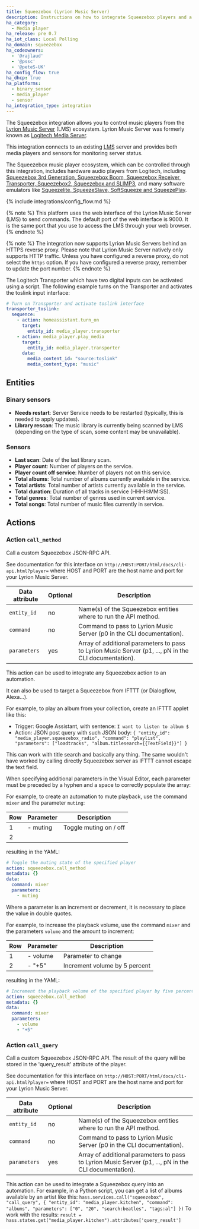 ```yaml
---
title: Squeezebox (Lyrion Music Server)
description: Instructions on how to integrate Squeezebox players and a Lyrion Music Server (LMS)  into Home Assistant.
ha_category:
  - Media player
ha_release: pre 0.7
ha_iot_class: Local Polling
ha_domain: squeezebox
ha_codeowners:
  - '@rajlaud'
  - '@pssc'
  - '@peteS-UK'
ha_config_flow: true
ha_dhcp: true
ha_platforms:
  - binary_sensor
  - media_player
  - sensor
ha_integration_type: integration
---
```


The Squeezebox integration allows you to control music players from the [Lyrion Music Server](https://lyrion.org/) (LMS) ecosystem.  Lyrion Music Server was formerly known as [Logitech Media Server](https://en.wikipedia.org/wiki/Squeezebox_%28network_music_player%29).

This integration connects to an existing <abbr title="Lyrion Music Server">LMS</abbr> server and provides both media players and sensors for monitoring server status.

The Squeezebox music player ecosystem, which can be controlled through this integration, includes hardware audio players from Logitech, including [Squeezebox 3rd Generation, Squeezebox Boom, Squeezebox Receiver, Transporter, Squeezebox2, Squeezebox and SLIMP3](https://lms-community.github.io/players-and-controllers/hardware-comparison/), and many software emulators like [Squeezelite, SqueezeSlave, SoftSqueeze and SqueezePlay](https://sourceforge.net/projects/lmsclients/files/).

{% include integrations/config_flow.md %}

{% note %}
This platform uses the web interface of the Lyrion Music Server (LMS) to send commands. The default port of the web interface is 9000. It is the same port that you use to access the LMS through your web browser.
{% endnote %}

{% note %}
The integration now supports Lyrion Music Servers behind an HTTPS reverse proxy. Please note that Lyrion Music Server natively only supports HTTP traffic. Unless you have configured a reverse proxy, do not select the `https` option. If you have configured a reverse proxy, remember to update the port number.
{% endnote %}

The Logitech Transporter which have two digital inputs can be activated using a script. The following example turns on the Transporter and activates the toslink input interface:

```yaml
# Turn on Transporter and activate toslink interface
transporter_toslink:
  sequence:
    - action: homeassistant.turn_on
      target:
        entity_id: media_player.transporter
    - action: media_player.play_media
      target:
        entity_id: media_player.transporter
      data:
        media_content_id: "source:toslink"
        media_content_type: "music"
```

## Entities

### Binary sensors

- **Needs restart**:  Server Service needs to be restarted (typically, this is needed to apply updates).
- **Library rescan**:  The music library is currently being scanned by LMS (depending on the type of scan, some content may be unavailable).

### Sensors

- **Last scan**: Date of the last library scan.
- **Player count**: Number of players on the service.
- **Player count off service**: Number of players not on this service.
- **Total albums**: Total number of albums currently available in the service.
- **Total artists**: Total number of artists currently available in the service.
- **Total duration**: Duration of all tracks in service (HHHH:MM:SS).
- **Total genres**: Total number of genres used in current service.
- **Total songs**: Total number of music files currently in service.

## Actions

### Action `call_method`

Call a custom Squeezebox JSON-RPC API.

See documentation for this interface on `http://HOST:PORT/html/docs/cli-api.html?player=` where HOST and PORT are the host name and port for your Lyrion Music Server.

| Data attribute | Optional | Description |
| ---------------------- | -------- | ----------- |
| `entity_id` | no | Name(s) of the Squeezebox entities where to run the API method.
| `command` | no | Command to pass to Lyrion Music Server (p0 in the CLI documentation).
| `parameters` | yes | Array of additional parameters to pass to Lyrion Music Server (p1, ..., pN in the CLI documentation).

This action can be used to integrate any Squeezebox action to an automation.

It can also be used to target a Squeezebox from IFTTT (or Dialogflow, Alexa...).

For example, to play an album from your collection, create an IFTTT applet like this:

- Trigger: Google Assistant, with sentence: `I want to listen to album $`
- Action: JSON post query with such JSON body:
`{ "entity_id": "media_player.squeezebox_radio", "command": "playlist", "parameters": ["loadtracks", "album.titlesearch={{TextField}}"] }`

This can work with title search and basically any thing. The same wouldn't have worked by calling directly Squeezebox server as IFTTT cannot escape the text field.

When specifying additional parameters in the Visual Editor, each parameter must be preceded by a hyphen and a space to correctly populate the array:

For example, to create an automation to mute playback, use the command `mixer` and the parameter `muting`:

| Row | Parameter | Description |
| --- | --------  | ----------- |
|  1  | - muting  | Toggle muting on / off |
|  2  |           |             |

resulting in the YAML:

```yaml
# Toggle the muting state of the specified player
action: squeezebox.call_method
metadata: {}
data:
  command: mixer
  parameters:
    - muting
```

Where a parameter is an increment or decrement, it is necessary to place the value in double quotes.

For example, to increase the playback volume, use the command `mixer` and the parameters `volume` and the amount to increment:

| Row | Parameter | Description |
| --- | --------  | ----------- |
|  1  | - volume  | Parameter to change |
|  2  | - "+5"    | Increment volume by 5 percent |

resulting in the YAML:

```yaml
# Increment the playback volume of the specified player by five percent
action: squeezebox.call_method
metadata: {}
data:
  command: mixer
  parameters:
    - volume
    - "+5"
```


### Action `call_query`

Call a custom Squeezebox JSON-RPC API. The result of the query will be stored in the 'query_result' attribute of the player.

See documentation for this interface on `http://HOST:PORT/html/docs/cli-api.html?player=` where HOST and PORT are the host name and port for your Lyrion Music Server.

| Data attribute | Optional | Description |
| ---------------------- | -------- | ----------- |
| `entity_id` | no | Name(s) of the Squeezebox entities where to run the API method.
| `command` | no | Command to pass to Lyrion Music Server (p0 in the CLI documentation).
| `parameters` | yes | Array of additional parameters to pass to Lyrion Music Server (p1, ..., pN in the CLI documentation).

This action can be used to integrate a Squeezebox query into an automation. For example, in a Python script, you can get a list of albums available by an artist like this:
`hass.services.call("squeezebox", "call_query", { "entity_id": "media_player.kitchen", "command": "albums", "parameters": ["0", "20", "search:beatles", "tags:al"] })`
To work with the results:
`result = hass.states.get("media_player.kitchen").attributes['query_result']`
